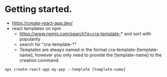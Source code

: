 # Getting started.

- https://create-react-app.dev/
- react templates on npm
  - https://www.npmjs.com/search?q=cra-template-* and sort with popularity
  - search for "cra-template-\*"
  - Templates are always named in the format cra-template-[template-name], however you only need to provide the [template-name] to the creation command.

```shell script
npx create-react-app my-app --template [template-name]
```
